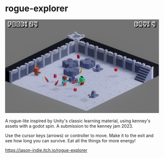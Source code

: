 # rogue-explorer

![Title](Assets/Sceenshots/screenshot3.png)

A rogue-lite inspired by Unity's classic learning material, using kenney's assets with a godot spin. A submission to the kenney jam 2023.

Use the cursor keys (arrows) or controller to move. Make it to the exit and see how long you can survive. Eat all the things for more energy!

<https://jason-indie.itch.io/rogue-explorer>
